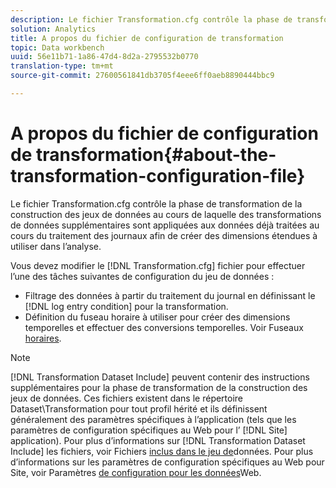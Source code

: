 ```yaml
---
description: Le fichier Transformation.cfg contrôle la phase de transformation de la construction des jeux de données au cours de laquelle des transformations de données supplémentaires sont appliquées aux données déjà traitées au cours du traitement des journaux afin de créer des dimensions étendues à utiliser dans l’analyse.
solution: Analytics
title: A propos du fichier de configuration de transformation
topic: Data workbench
uuid: 56e11b71-1a86-47d4-8d2a-2795532b0770
translation-type: tm+mt
source-git-commit: 27600561841db3705f4eee6ff0aeb8890444bbc9

---
```



# A propos du fichier de configuration de transformation{#about-the-transformation-configuration-file}

Le fichier Transformation.cfg contrôle la phase de transformation de la construction des jeux de données au cours de laquelle des transformations de données supplémentaires sont appliquées aux données déjà traitées au cours du traitement des journaux afin de créer des dimensions étendues à utiliser dans l’analyse.

Vous devez modifier le [!DNL Transformation.cfg] fichier pour effectuer l’une des tâches suivantes de configuration du jeu de données :

* Filtrage des données à partir du traitement du journal en définissant le [!DNL log entry condition] pour la transformation.
* Définition du fuseau horaire à utiliser pour créer des dimensions temporelles et effectuer des conversions temporelles. Voir Fuseaux [horaires](../../../home/c-dataset-const-proc/c-trans-config-file/c-spec-trans-param/c-time-zones.md#concept-9cf16b1cb4874f7d85e1dd950fdb4956).

>[!NOTE]
>
>[!DNL Transformation Dataset Include] peuvent contenir des instructions supplémentaires pour la phase de transformation de la construction des jeux de données. Ces fichiers existent dans le répertoire Dataset\Transformation pour tout profil hérité et ils définissent généralement des paramètres spécifiques à l’application (tels que les paramètres de configuration spécifiques au Web pour l’ [!DNL Site] application). Pour plus d’informations sur [!DNL Transformation Dataset Include] les fichiers, voir Fichiers [inclus dans le jeu de](../../../home/c-dataset-const-proc/c-dataset-inc-files/c-abt-dataset-inc-files.md)données. Pour plus d’informations sur les paramètres de configuration spécifiques au Web pour Site, voir Paramètres [de configuration pour les données](../../../home/c-dataset-const-proc/c-config-web-data/c-config-web-data.md#concept-9a306b65483a484bb3f6f3c1d7e77519)Web.


